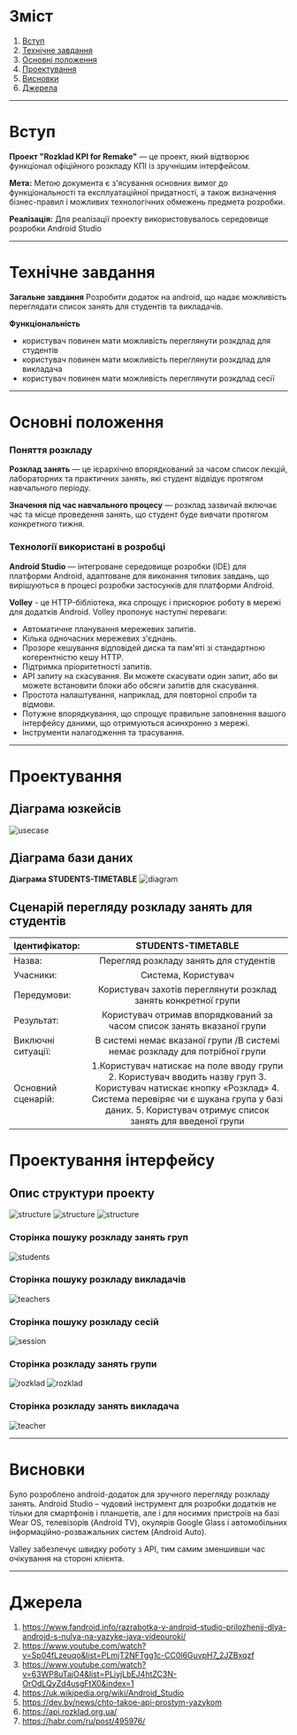 # Зміст
1. [Вступ](#вступ)
2. [Технічне завдання](#технічнезавдання)
3. [Основні положення](#основніположення)
4. [Проектування](#проектування)
5. [Висновки](#висновки)
6. [Джерела](#джерела)
___
<a name="вступ"></a>
# Вступ
__Проект "Rozklad KPI for Remake"__ — це проект, який відтворює функціонал офіційного розкладу КПІ із зручнішим інтерфейсом.  <br/>



__Мета:__ Метою документа є з'ясування основних вимог до функціональності та експлуатаційної придатності, а також визначення бізнес-правил і можливих технологічних обмежень предмета розробки.  <br/>


__Реалізація:__ Для реалізації проекту використовувалось середовище розробки Android Studio  <br/>


___
<a name= "технічнезавдання"></a>
# Технічне завдання
__Загальне завдання__ Розробити додаток на android, що надає можливість переглядати список занять для студентів та викладачів.  <br/>


__Функціональність__
* користувач повинен мати можливість переглянути розкдлад для студентів
* користувач повинен мати можливість переглянути розкдлад для викладача
* користувач повинен мати можливість переглянути розкдлад сесії
___
<a name="основніположення"></a>
# Основні положення
### Поняття розкладу
__Розклад занять__ — це ієрархічно впорядкований за часом список лекцій, лабораторних та практичних занять, які студент відвідує протягом навчального періоду.  <br/>


__Значення під час навчального процесу__ — розклад зазвичай включає час та місце проведення занять, що студент буде вивчати протягом конкретного тижня.  <br/>


### Технології використані в розробці
__Android Studio__ — інтегроване середовище розробки (IDE) для платформи Android, адаптоване для виконання типових завдань, що вирішуються в процесі розробки застосунків для платформи Android.  <br/>


__Volley__ - це HTTP-бібліотека, яка спрощує і прискорює роботу в мережі для додатків Android.
Volley пропонує наступні переваги:
* Автоматичне планування мережевих запитів.
* Кілька одночасних мережевих з'єднань.
* Прозоре кешування відповідей диска та пам'яті зі стандартною когерентністю кешу HTTP.
* Підтримка пріоритетності запитів.
* API запиту на скасування. Ви можете скасувати один запит, або ви можете встановити блоки або обсяги запитів для скасування.
* Простота налаштування, наприклад, для повторної спроби та відмови.
* Потужне впорядкування, що спрощує правильне заповнення вашого інтерфейсу даними, що отримуються асинхронно з мережі.
* Інструменти налагодження та трасування.
___
<a name="проектування"></a>
# Проектування
## Діаграма юзкейсів
![usecase](usecase.png)
## Діаграма бази даних
__Діаграма STUDENTS-TIMETABLE__
![diagram](diagram.png)
## Сценарій перегляду розкладу занять для студентів
Ідентифікатор:	| STUDENTS-TIMETABLE
:---------------|:-------------------:
Назва:	| Перегляд розкладу занять для студентів
Учасники:	| Система, Користувач
Передумови:	| Користувач захотів переглянути розклад занять конкретної групи
Результат:	| Користувач отримав впорядкований за часом список занять вказаної групи
Виключні ситуації:	| В системі немає вказаної групи  /В системі немає розкладу для потрібної групи
Основний сценарій:	| 1.Користувач натискає на поле вводу групи 2. Користувач вводить назву груп 3. Користувач натискає кнопку «Розклад» 4. Система перевіряє чи є шукана група у базі даних. 5. Користувач отримує список занять для введеної групи


# Проектування інтерфейсу
## Опис структури проекту
![structure](structure_1.png)
![structure](structure_2.png)
![structure](structure_3.png)
### Сторінка пошуку розкладу занять груп
![students](search_lessons.png)
### Сторінка пошуку розкладу викладачів
![teachers](search_teachers.png)
### Сторінка пошуку розкладу сесій
![session](session.png)
### Сторінка розкладу занять групи
![rozklad](rozklad_1.png)
![rozklad](rozklad_2.png)
### Сторінка розкладу занять викладача
![teacher](rozklad_teachers_1.png)
___
<a name="висновки"></a>
# Висновки
Було розроблено android-додаток для зручного перегляду розкладу занять. Android Studio – чудовий інструмент для розробки додатків не тільки для смартфонів і планшетів, але і для носимих пристроїв на базі Wear OS, телевізорів (Android TV), окулярів Google Glass і автомобільних інформаційно-розважальних систем (Android Auto).  <br/>


Valley забезпечує швидку роботу з API, тим самим зменшивши час очікування на стороні клієнта.
___
<a name="джерела"></a>
# Джерела
1.	https://www.fandroid.info/razrabotka-v-android-studio-prilozhenij-dlya-android-s-nulya-na-yazyke-java-videouroki/
2.	https://www.youtube.com/watch?v=Sp04fLzeuqo&list=PLmjT2NFTgg1c-CC0l6GuvpH7_2JZBxqzf
3.	https://www.youtube.com/watch?v=63WP8uTajO4&list=PLiyjLbEJ4htZC3N-OrOdLQyZd4usgFtX0&index=1
4.	https://uk.wikipedia.org/wiki/Android_Studio
5.	https://dev.by/news/chto-takoe-api-prostym-yazykom
6.	https://api.rozklad.org.ua/
7.	https://habr.com/ru/post/495976/





